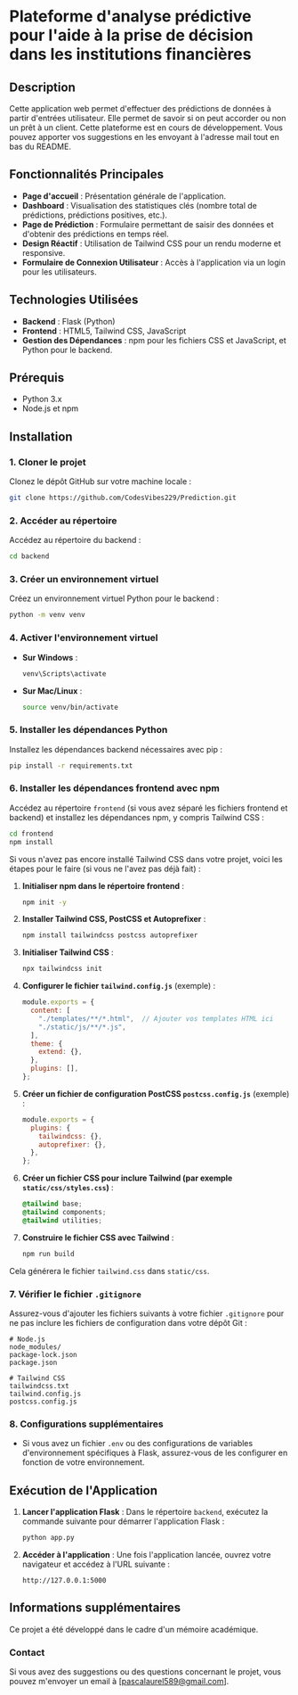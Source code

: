 # Plateforme d'analyse prédictive pour l'aide à la prise de décision dans les institutions financières

## Description
Cette application web permet d'effectuer des prédictions de données à partir d'entrées utilisateur. Elle permet de savoir si on peut accorder ou non un prêt à un client. Cette plateforme est en cours de développement. Vous pouvez apporter vos suggestions en les envoyant à l'adresse mail tout en bas du README.

## Fonctionnalités Principales
- **Page d'accueil** : Présentation générale de l'application.
- **Dashboard** : Visualisation des statistiques clés (nombre total de prédictions, prédictions positives, etc.).
- **Page de Prédiction** : Formulaire permettant de saisir des données et d'obtenir des prédictions en temps réel.
- **Design Réactif** : Utilisation de Tailwind CSS pour un rendu moderne et responsive.
- **Formulaire de Connexion Utilisateur** : Accès à l'application via un login pour les utilisateurs.

## Technologies Utilisées
- **Backend** : Flask (Python)
- **Frontend** : HTML5, Tailwind CSS, JavaScript
- **Gestion des Dépendances** : npm pour les fichiers CSS et JavaScript, et Python pour le backend.

## Prérequis
- Python 3.x
- Node.js et npm

## Installation
### 1. Cloner le projet
Clonez le dépôt GitHub sur votre machine locale :

```bash
git clone https://github.com/CodesVibes229/Prediction.git
```

### 2. Accéder au répertoire
Accédez au répertoire du backend :

```bash
cd backend
```

### 3. Créer un environnement virtuel
Créez un environnement virtuel Python pour le backend :

```bash
python -m venv venv
```

### 4. Activer l'environnement virtuel
- **Sur Windows** :
  ```bash
  venv\Scripts\activate
  ```
- **Sur Mac/Linux** :
  ```bash
  source venv/bin/activate
  ```

### 5. Installer les dépendances Python
Installez les dépendances backend nécessaires avec pip :

```bash
pip install -r requirements.txt
```

### 6. Installer les dépendances frontend avec npm
Accédez au répertoire `frontend` (si vous avez séparé les fichiers frontend et backend) et installez les dépendances npm, y compris Tailwind CSS :

```bash
cd frontend
npm install
```

Si vous n'avez pas encore installé Tailwind CSS dans votre projet, voici les étapes pour le faire (si vous ne l'avez pas déjà fait) :

1. **Initialiser npm dans le répertoire frontend** :
    ```bash
    npm init -y
    ```

2. **Installer Tailwind CSS, PostCSS et Autoprefixer** :
    ```bash
    npm install tailwindcss postcss autoprefixer
    ```

3. **Initialiser Tailwind CSS** :
    ```bash
    npx tailwindcss init
    ```

4. **Configurer le fichier `tailwind.config.js`** (exemple) :
    ```javascript
    module.exports = {
      content: [
        "./templates/**/*.html",  // Ajouter vos templates HTML ici
        "./static/js/**/*.js",
      ],
      theme: {
        extend: {},
      },
      plugins: [],
    };
    ```

5. **Créer un fichier de configuration PostCSS `postcss.config.js`** (exemple) :
    ```javascript
    module.exports = {
      plugins: {
        tailwindcss: {},
        autoprefixer: {},
      },
    };
    ```

6. **Créer un fichier CSS pour inclure Tailwind (par exemple `static/css/styles.css`)** :
    ```css
    @tailwind base;
    @tailwind components;
    @tailwind utilities;
    ```

7. **Construire le fichier CSS avec Tailwind** :
    ```bash
    npm run build
    ```

Cela générera le fichier `tailwind.css` dans `static/css`.

### 7. Vérifier le fichier `.gitignore`
Assurez-vous d'ajouter les fichiers suivants à votre fichier `.gitignore` pour ne pas inclure les fichiers de configuration dans votre dépôt Git :

```
# Node.js
node_modules/
package-lock.json
package.json

# Tailwind CSS
tailwindcss.txt
tailwind.config.js
postcss.config.js
```

### 8. Configurations supplémentaires
- Si vous avez un fichier `.env` ou des configurations de variables d'environnement spécifiques à Flask, assurez-vous de les configurer en fonction de votre environnement.

## Exécution de l'Application
1. **Lancer l'application Flask** :
   Dans le répertoire `backend`, exécutez la commande suivante pour démarrer l'application Flask :

   ```bash
   python app.py
   ```

2. **Accéder à l'application** :
   Une fois l'application lancée, ouvrez votre navigateur et accédez à l'URL suivante :

   ```
   http://127.0.0.1:5000
   ```

## Informations supplémentaires
Ce projet a été développé dans le cadre d'un mémoire académique.

### Contact
Si vous avez des suggestions ou des questions concernant le projet, vous pouvez m'envoyer un email à [pascalaurel589@gmail.com].
